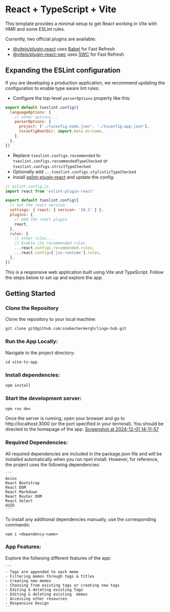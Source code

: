 # React + TypeScript + Vite

This template provides a minimal setup to get React working in Vite with HMR and some ESLint rules.

Currently, two official plugins are available:

- [@vitejs/plugin-react](https://github.com/vitejs/vite-plugin-react/blob/main/packages/plugin-react/README.md) uses [Babel](https://babeljs.io/) for Fast Refresh
- [@vitejs/plugin-react-swc](https://github.com/vitejs/vite-plugin-react-swc) uses [SWC](https://swc.rs/) for Fast Refresh

## Expanding the ESLint configuration

If you are developing a production application, we recommend updating the configuration to enable type aware lint rules:

- Configure the top-level `parserOptions` property like this:

```js
export default tseslint.config({
  languageOptions: {
    // other options...
    parserOptions: {
      project: ['./tsconfig.node.json', './tsconfig.app.json'],
      tsconfigRootDir: import.meta.dirname,
    },
  },
})
```

- Replace `tseslint.configs.recommended` to `tseslint.configs.recommendedTypeChecked` or `tseslint.configs.strictTypeChecked`
- Optionally add `...tseslint.configs.stylisticTypeChecked`
- Install [eslint-plugin-react](https://github.com/jsx-eslint/eslint-plugin-react) and update the config:

```js
// eslint.config.js
import react from 'eslint-plugin-react'

export default tseslint.config({
  // Set the react version
  settings: { react: { version: '18.3' } },
  plugins: {
    // Add the react plugin
    react,
  },
  rules: {
    // other rules...
    // Enable its recommended rules
    ...react.configs.recommended.rules,
    ...react.configs['jsx-runtime'].rules,
  },
})
```

This is a responsive web application built using Vite and TypeScript. Follow the steps below to set up and explore the app.

## Getting Started
### Clone the Repository
Clone the repository to your local machine:

```
git clone git@github.com:snakecharmergh/lingo-hub.git
```
### Run the App Locally: 
Navigate to the project directory:

```
cd vite-ts-app
```

### Install dependencies:

```
npm install
```

### Start the development server:

```
npm run dev
```

Once the server is running, open your browser and go to http://localhost:3000 (or the port specified in your terminal). You should be directed to the homepage of the app.
[Screenshot at 2024-12-01 14-11-57](https://github.com/user-attachments/assets/2a4a33cc-410a-4152-8699-dd72bc49646c)

### Required Dependencies:
All required dependencies are included in the package.json file and will be installed automatically when you run npm install. However, for reference, the project uses the following dependencies:

````
```
Axios
React Bootstrap
React DOM
React Markdown
React Router DOM
React Select
UUID
```
````

To install any additional dependencies manually, use the corresponding commands:


```
npm i <dependency-name>
```

### App Features:  
Explore the follwoing different features of the app:

````
```
- Tags are appended to each memo 
- Filtering memos through tags & titles
- Creating new memos
- Choosing from existing tags or creating new tags
- Editing & deleting existing Tags 
- Editing & deleting existing  memos
- Accessing other resources
- Responsive Design
```
````

